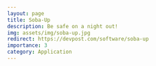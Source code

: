 ```yaml
---
layout: page
title: Soba-Up
description: Be safe on a night out!
img: assets/img/soba-up.jpg
redirect: https://devpost.com/software/soba-up
importance: 3
category: Application
---
```

